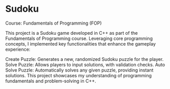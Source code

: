 # Sudoku

Course: Fundamentals of Programming (FOP)

This project is a Sudoku game developed in C++ as part of the Fundamentals of Programming course. Leveraging core programming concepts, I implemented key functionalities that enhance the gameplay experience:

Create Puzzle: Generates a new, randomized Sudoku puzzle for the player.
Solve Puzzle: Allows players to input solutions, with validation checks.
Auto Solve Puzzle: Automatically solves any given puzzle, providing instant solutions.
This project showcases my understanding of programming fundamentals and problem-solving in C++.
